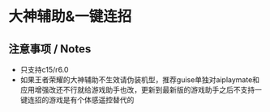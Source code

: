 # 大神辅助&一键连招

## 注意事项 / Notes
- 只支持c15/r6.0
- 如果王者荣耀的大神辅助不生效请伪装机型，推荐guise单独对aiplaymate和应用增强改还不行就给游戏助手也改，更新到最新版的游戏助手之后不支持一键连招的游戏是有个体感遥控替代的
